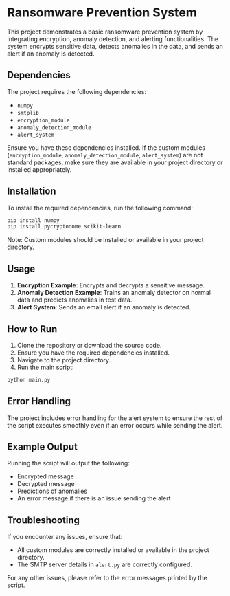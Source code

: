 # Ransomware Prevention System

This project demonstrates a basic ransomware prevention system by integrating encryption, anomaly detection, and alerting functionalities. The system encrypts sensitive data, detects anomalies in the data, and sends an alert if an anomaly is detected.

## Dependencies

The project requires the following dependencies:

- `numpy`
- `smtplib`
- `encryption_module`
- `anomaly_detection_module`
- `alert_system`

Ensure you have these dependencies installed. If the custom modules (`encryption_module`, `anomaly_detection_module`, `alert_system`) are not standard packages, make sure they are available in your project directory or installed appropriately.

## Installation

To install the required dependencies, run the following command:

```bash
pip install numpy
pip install pycryptodome scikit-learn
```

Note: Custom modules should be installed or available in your project directory.

## Usage

1. **Encryption Example**: Encrypts and decrypts a sensitive message.
2. **Anomaly Detection Example**: Trains an anomaly detector on normal data and predicts anomalies in test data.
3. **Alert System**: Sends an email alert if an anomaly is detected.

## How to Run

1. Clone the repository or download the source code.
2. Ensure you have the required dependencies installed.
3. Navigate to the project directory.
4. Run the main script:

```bash
python main.py
```

## Error Handling

The project includes error handling for the alert system to ensure the rest of the script executes smoothly even if an error occurs while sending the alert.

## Example Output

Running the script will output the following:

- Encrypted message
- Decrypted message
- Predictions of anomalies
- An error message if there is an issue sending the alert

## Troubleshooting

If you encounter any issues, ensure that:
- All custom modules are correctly installed or available in the project directory.
- The SMTP server details in `alert.py` are correctly configured.

For any other issues, please refer to the error messages printed by the script.
